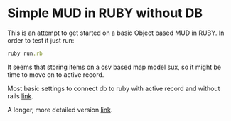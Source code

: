 # Simple MUD in RUBY without DB

This is an attempt to get started on a basic Object based MUD in RUBY.
In order to test it just run:

```ruby
ruby run.rb
```
It seems that storing items on a csv based map model sux, so it might be time to move on to active record.

Most basic settings to connect db to ruby with active record and without rails [link](https://til.codes/connecting-a-ruby-app-to-active-record-without-rails/).

A longer, more detailed version [link](https://snippets.aktagon.com/snippets/257-How-to-use-ActiveRecord-without-Rails).
